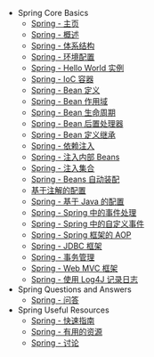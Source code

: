  - Spring Core Basics
   - [Spring - 主页](index.md)
   - [Spring - 概述](spring_overview.md)
   - [Spring - 体系结构](spring_architecture.md)
   - [Spring - 环境配置](spring_environment_setup.md)
   - [Spring - Hello World 实例](spring_hello_world_example.md)
   - [Spring - IoC 容器](spring_ioc_containers.md)
   - [Spring - Bean 定义](spring_bean_definition.md)
   - [Spring - Bean 作用域](spring_bean_scopes.md)
   - [Spring - Bean 生命周期](spring_bean_life_cycle.md)
   - [Spring - Bean 后置处理器](spring_bean_post_processors.md)
   - [Spring - Bean 定义继承](spring_bean_definition_inheritance.md)
   - [Spring - 依赖注入](spring_dependency_injection.md)
   - [Spring - 注入内部 Beans](spring_injecting_inner_beans.md)
   - [Spring - 注入集合](spring_injecting_collection.md)
   - [Spring - Beans 自动装配](spring_beans_autowiring.md)
   - [基于注解的配置](spring_annotation_based_configuration.md)
   - [Spring - 基于 Java 的配置](spring_java_based_configuration.md)
   - [Spring - Spring 中的事件处理](event_handling_in_spring.md)
   - [Spring - Spring 中的自定义事件](custom_events_in_spring.md)
   - [Spring - Spring 框架的 AOP](aop_with_spring.md)
   - [Spring - JDBC 框架](spring_jdbc_framework.md)
   - [Spring - 事务管理](spring_transaction_management.md)
   - [Spring - Web MVC 框架](spring_web_mvc_framework.md)
   - [Spring - 使用 Log4J 记录日志](logging_with_log4j.md)
 - Spring Questions and Answers
   - [Spring - 问答](spring_questions_answers.md)
 - Spring Useful Resources
   - [Spring - 快速指南](spring_quick_guide.md)
   - [Spring - 有用的资源](spring_useful_resources.md)
   - [Spring - 讨论](spring_discussion.md)
